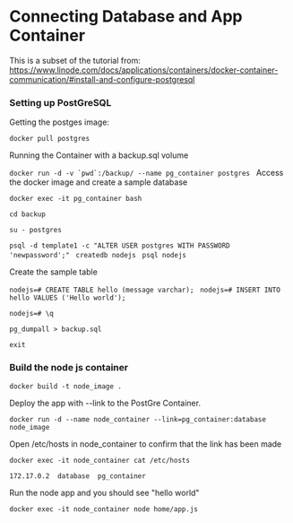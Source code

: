 # Connecting Database and App Container

This is a subset of the tutorial from:
https://www.linode.com/docs/applications/containers/docker-container-communication/#install-and-configure-postgresql


### Setting up PostGreSQL

 Getting the  postges image:

`docker pull postgres`

Running the Container with a backup.sql volume

``docker run -d -v `pwd`:/backup/ --name pg_container postgres
``
Access the docker image and create a sample database

`docker exec -it pg_container bash`

`cd backup`

`su - postgres`

`psql -d template1 -c "ALTER USER postgres WITH PASSWORD 'newpassword';"
`
`createdb nodejs
`
`psql nodejs
`

Create the sample table

`nodejs=# CREATE TABLE hello (message varchar);
`
`nodejs=# INSERT INTO hello VALUES ('Hello world');
`

`nodejs=# \q`

`pg_dumpall > backup.sql`

`exit`

### Build the node js container

`docker build -t node_image .`

Deploy the app with --link to the PostGre Container. 

`docker run -d --name node_container --link=pg_container:database node_image
`

Open /etc/hosts in node_container to confirm that the link has been made

`docker exec -it node_container cat /etc/hosts
`

`172.17.0.2  database  pg_container
`

Run the node app and you should see "hello world"

`docker exec -it node_container node home/app.js`